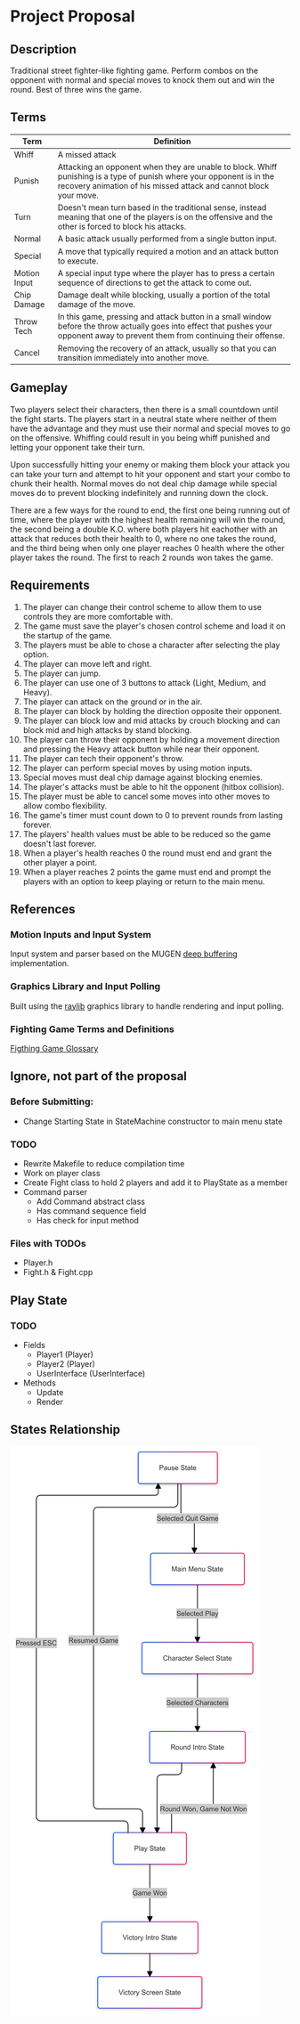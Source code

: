 # Project Proposal

## Description

Traditional street fighter-like fighting game. Perform combos on the opponent with normal and special moves to knock them out and win the round. Best of three wins the game.

## Terms

| Term         | Definition                                                                                                                                                                                 |
| ------------ | ------------------------------------------------------------------------------------------------------------------------------------------------------------------------------------------ |
| Whiff        | A missed attack                                                                                                                                                                            |
| Punish       | Attacking an opponent when they are unable to block. Whiff punishing is a type of punish where your opponent is in the recovery animation of his missed attack and cannot block your move. |
| Turn         | Doesn't mean turn based in the traditional sense, instead meaning that one of the players is on the offensive and the other is forced to block his attacks.                                |
| Normal       | A basic attack usually performed from a single button input.                                                                                                                               |
| Special      | A move that typically required a motion and an attack button to execute.                                                                                                                   |
| Motion Input | A special input type where the player has to press a certain sequence of directions to get the attack to come out.                                                                         |
| Chip Damage  | Damage dealt while blocking, usually a portion of the total damage of the move.                                                                                                            |
| Throw Tech   | In this game, pressing and attack button in a small window before the throw actually goes into effect that pushes your opponent away to prevent them from continuing their offense.        |
| Cancel       | Removing the recovery of an attack, usually so that you can transition immediately into another move.                                                                                      |

## Gameplay

Two players select their characters, then there is a small countdown until the fight starts. The players start in a neutral state where neither of them have the advantage and they must use their normal and special moves to go on the offensive. Whiffing could result in you being whiff punished and letting your opponent take their turn.

Upon successfully hitting your enemy or making them block your attack you can take your turn and attempt to hit your opponent and start your combo to chunk their health. Normal moves do not deal chip damage while special moves do to prevent blocking indefinitely and running down the clock.

There are a few ways for the round to end, the first one being running out of time, where the player with the highest health remaining will win the round, the second being a double K.O. where both players hit eachother with an attack that reduces both their health to 0, where no one takes the round, and the third being when only one player reaches 0 health where the other player takes the round. The first to reach 2 rounds won takes the game.

## Requirements

1.  The player can change their control scheme to allow them to use controls they are more comfortable with.
2.  The game must save the player's chosen control scheme and load it on the startup of the game.
3.  The players must be able to chose a character after selecting the play option.
4.  The player can move left and right.
5.  The player can jump.
6.  The player can use one of 3 buttons to attack (Light, Medium, and Heavy).
7.  The player can attack on the ground or in the air.
8.  The player can block by holding the direction opposite their opponent.
9.  The player can block low and mid attacks by crouch blocking and can block mid and high attacks by stand blocking.
10. The player can throw their opponent by holding a movement direction and pressing the Heavy attack button while near their opponent.
11. The player can tech their opponent's throw.
12. The player can perform special moves by using motion inputs.
13. Special moves must deal chip damage against blocking enemies.
14. The player's attacks must be able to hit the opponent (hitbox collision).
15. The player must be able to cancel some moves into other moves to allow combo flexibility.
16. The game's timer must count down to 0 to prevent rounds from lasting forever.
17. The players' health values must be able to be reduced so the game doesn't last forever.
18. When a player's health reaches 0 the round must end and grant the other player a point.
19. When a player reaches 2 points the game must end and prompt the players with an option to keep playing or return to the main menu.

## References

### Motion Inputs and Input System

Input system and parser based on the MUGEN [deep buffering](https://mugen-net.work/wiki/index.php?title=Deep_Buffering#Algorithm) implementation.

### Graphics Library and Input Polling

Built using the [raylib](https://www.raylib.com) graphics library to handle rendering and input polling.

### Fighting Game Terms and Definitions

[Figthing Game Glossary](https://glossary.infil.net/)

## Ignore, not part of the proposal

### Before Submitting:

- Change Starting State in StateMachine constructor to main menu state

### TODO

- Rewrite Makefile to reduce compilation time
- Work on player class
- Create Fight class to hold 2 players and add it to PlayState as a member
- Command parser
  - Add Command abstract class
  - Has command sequence field
  - Has check for input method

### Files with TODOs

- Player.h
- Fight.h & Fight.cpp

## Play State

### TODO

- Fields
  - Player1 (Player)
  - Player2 (Player)
  - UserInterface (UserInterface)
- Methods
  - Update
  - Render

## States Relationship

![States Relationship Diagram](./src/assets/game_states_relationship.png)

